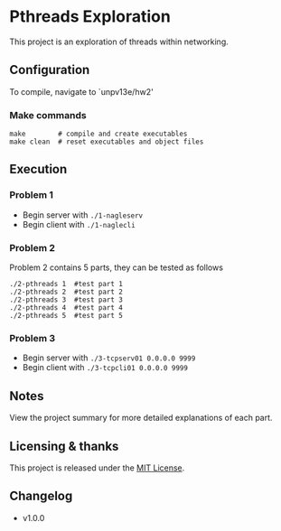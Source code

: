 # Pthreads Exploration 

This project is an exploration of threads within networking.

## Configuration

To compile, navigate to `unpv13e/hw2'

### Make commands

```shell
make        # compile and create executables
make clean  # reset executables and object files
```

## Execution

### Problem 1

- Begin server with `./1-nagleserv`
- Begin client with `./1-naglecli`

### Problem 2

Problem 2 contains 5 parts, they can be tested as follows

```shell
./2-pthreads 1  #test part 1
./2-pthreads 2  #test part 2
./2-pthreads 3  #test part 3
./2-pthreads 4  #test part 4
./2-pthreads 5  #test part 5
```

### Problem 3

- Begin server with `./3-tcpserv01 0.0.0.0 9999`
- Begin client with `./3-tcpcli01 0.0.0.0 9999`

## Notes

View the project summary for more detailed explanations of each part.
 
## Licensing & thanks

This project is released under the [MIT License](./LICENSE.txt).

## Changelog

- v1.0.0
